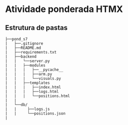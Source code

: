 # Atividade ponderada HTMX

## Estrutura de pastas

    ├──pond_s7
    |   ├──.gitignore
    |   ├──README.md
    |   ├──requirements.txt
    |   ├──backend
    |   |   └──server.py
    |   |   ├──modules
    |   |   |   ├──__pycache__
    |   |   |   ├──arm.py   
    |   |   |   └──visuals.py
    |   |   ├──templates
    |   |   |   ├──index.html
    |   |   |   ├──logs.html
    |   |   |   └──positions.html
    |   |   
    |   └──db/
    |   |     ├──logs.js
    |   |     └──positions.json
    |   